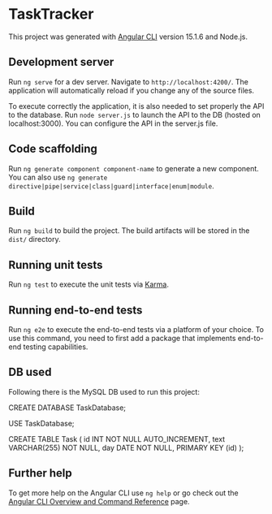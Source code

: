 # TaskTracker

This project was generated with [Angular CLI](https://github.com/angular/angular-cli) version 15.1.6 and Node.js.

## Development server

Run `ng serve` for a dev server. Navigate to `http://localhost:4200/`. The application will automatically reload if you change any of the source files.

To execute correctly the application, it is also needed to set properly the API to the database. Run `node server.js` to launch the API to the DB (hosted on localhost:3000).
You can configure the API in the server.js file.

## Code scaffolding

Run `ng generate component component-name` to generate a new component. You can also use `ng generate directive|pipe|service|class|guard|interface|enum|module`.

## Build

Run `ng build` to build the project. The build artifacts will be stored in the `dist/` directory.

## Running unit tests

Run `ng test` to execute the unit tests via [Karma](https://karma-runner.github.io).

## Running end-to-end tests

Run `ng e2e` to execute the end-to-end tests via a platform of your choice. To use this command, you need to first add a package that implements end-to-end testing capabilities.

## DB used

Following there is the MySQL DB used to run this project:

CREATE DATABASE TaskDatabase;

USE TaskDatabase;

CREATE TABLE Task (
    id INT NOT NULL AUTO_INCREMENT,
    text VARCHAR(255) NOT NULL,
    day DATE NOT NULL,
    PRIMARY KEY (id)
);

## Further help

To get more help on the Angular CLI use `ng help` or go check out the [Angular CLI Overview and Command Reference](https://angular.io/cli) page.
